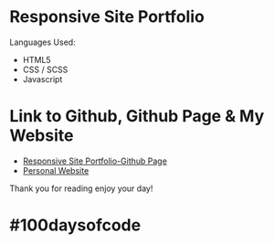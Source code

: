 #  Responsive Site Portfolio

Languages Used:

  - HTML5
  - CSS / SCSS
  - Javascript

# Link to Github, Github Page & My Website

  - [Responsive Site Portfolio-Github Page](https://markjamin.github.io/Responsive-Portfolio-Site/)
  - [Personal Website](http://markjamin.com)

Thank you for reading enjoy your day!

# #100daysofcode
